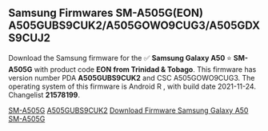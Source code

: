 <h2>Samsung Firmwares SM-A505G(EON) A505GUBS9CUK2/A505GOWO9CUG3/A505GDXS9CUJ2</h2>
Download the Samsung firmware for the ✅ <strong>Samsung Galaxy A50 </strong> ⭐ <strong>SM-A505G</strong> with product code <strong>EON</strong> <strong> from Trinidad & Tobago</strong>. This firmware has version number PDA <strong>A505GUBS9CUK2</strong> and CSC A505GOWO9CUG3. The operating system of this firmware is Android R , with build date 2021-11-24. Changelist <strong>21578199</strong>.


[SM-A505G](https://samfirm.shop/samsung/model/SM-A505G)
[A505GUBS9CUK2](https://samfirm.shop/samsung/pda/A505GUBS9CUK2)
[Download Firmware Samsung Galaxy A50 SM-A505G](https://samfirm.shop/samsung/firmware/476341)
